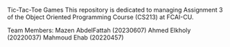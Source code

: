 Tic-Tac-Toe Games
This repository is dedicated to managing Assignment 3 of the Object Oriented Programming Course (CS213) at FCAI-CU.

Team Members:
Mazen AbdelFattah (20230607)
Ahmed Elkholy (20220037)
Mahmoud Ehab (20220457)
